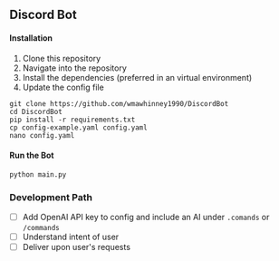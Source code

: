 ## Discord Bot
#### Installation

1. Clone this repository
2. Navigate into the repository
3. Install the dependencies (preferred in an virtual environment)
4. Update the config file

```shell
git clone https://github.com/wmawhinney1990/DiscordBot
cd DiscordBot
pip install -r requirements.txt
cp config-example.yaml config.yaml
nano config.yaml
```
#### Run the Bot

`python main.py`

### Development Path

- [ ] Add OpenAI API key to config and include an AI under `.comands` or `/commands`
- [ ] Understand intent of user
- [ ] Deliver upon user's requests